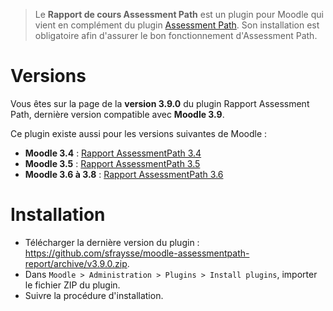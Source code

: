 > Le **Rapport de cours Assessment Path** est un plugin pour Moodle qui vient en complément du plugin [Assessment Path](https://github.com/sfraysse/moodle-assessmentpath). Son installation est obligatoire afin d'assurer le bon fonctionnement d'Assessment Path.


# Versions

Vous êtes sur la page de la **version 3.9.0** du plugin Rapport Assessment Path, dernière version compatible avec **Moodle 3.9**.

Ce plugin existe aussi pour les versions suivantes de Moodle :
- **Moodle 3.4** : [Rapport AssessmentPath 3.4](https://github.com/sfraysse/moodle-assessmentpath-report/tree/3.4)
- **Moodle 3.5** : [Rapport AssessmentPath 3.5](https://github.com/sfraysse/moodle-assessmentpath-report/tree/3.5)
- **Moodle 3.6 à 3.8** : [Rapport AssessmentPath 3.6](https://github.com/sfraysse/moodle-assessmentpath-report/tree/3.6)


# Installation

- Télécharger la dernière version du plugin : https://github.com/sfraysse/moodle-assessmentpath-report/archive/v3.9.0.zip.
- Dans `Moodle > Administration > Plugins > Install plugins`, importer le fichier ZIP du plugin.
- Suivre la procédure d'installation.



